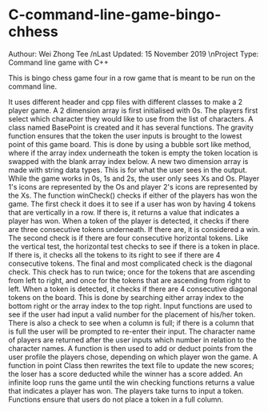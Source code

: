 # C-command-line-game-bingo-chhess

Authour: Wei Zhong Tee
/nLast Updated: 15 November 2019
\nProject Type: Command line game with C++

This is bingo chess game four in a row game that is meant to be run on the command line.

It uses different header and cpp
files with different classes to make a 2 player game. A 2 dimension array is first
initialised with 0s. The players first select which character they would like to use from
the list of characters. A class named BasePoint is created and it has several functions.
The gravity function ensures that the token the user inputs is brought to the lowest point
of this game board. This is done by using a bubble sort like method, where if the array
index underneath the token is empty the token location is swapped with the blank array
index below. A new two dimension array is made with string data types. This is for what
the user sees in the output. While the game works in 0s, 1s and 2s, the user only sees
Xs and Os. Player 1's icons are represented by the Os and player 2's icons are
represented by the Xs. The function winCheck() checks if either of the players has won
the game. The first check it does it to see if a user has won by having 4 tokens that are
vertically in a row. If there is, it returns a value that indicates a player has won.
When a token of the player is detected, it checks if there are three consecutive tokens
underneath. If there are, it is considered a win. The second check is if there are four
consecutive horizontal tokens. Like the vertical test, the horizontal test checks to see if
there is a token in place. If there is, it checks all the tokens to its right to see if there are
4 consecutive tokens. The final and most complicated check is the diagonal check. This
check has to run twice; once for the tokens that are ascending from left to right, and
once for the tokens that are ascending from right to left. When a token is detected, it
checks if there are 4 consecutive diagonal tokens on the board. This is done by
searching either array index to the bottom right or the array index to the top right. Input functions are used to see if the user had input a valid number for the placement of
his/her token. There is also a check to see when a column is full; if there is a column
that is full the user will be prompted to re-enter their input. The character name of
players are returned after the user inputs which number in relation to the character
names. A function is then used to add or deduct points from the user profile the players
chose, depending on which player won the game. A function in point Class then rewrites
the text file to update the new scores; the loser has a score deducted while the winner
has a score added.
An infinite loop runs the game until the win checking functions returns a value that
indicates a player has won. The players take turns to input a token. Functions ensure
that users do not place a token in a full column.
